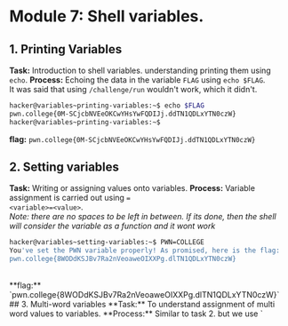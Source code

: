 # Module 7: Shell variables.
## 1. Printing Variables
**Task:** Introduction to shell variables. understanding printing them using `echo`.
**Process:** Echoing the data in the variable `FLAG` using `echo $FLAG`.
</br>
It was said that using `/challenge/run` wouldn't work, which it didn't.
```bash
hacker@variables~printing-variables:~$ echo $FLAG
pwn.college{0M-SCjcbNVEeOKCwYHsYwFQDIJj.ddTN1QDLxYTN0czW}
hacker@variables~printing-variables:~$
```
**flag:** `pwn.college{0M-SCjcbNVEeOKCwYHsYwFQDIJj.ddTN1QDLxYTN0czW}`
## 2. Setting variables
**Task:** Writing or assigning values onto variables.
**Process:** Variable assignment is carried out using `=`
</br>
`<variable>=<value>`. 
</br>
_Note: there are no spaces to be left in between. If its done, then the shell will consider the variable as a function and it wont work_
</br>
```bash
hacker@variables~setting-variables:~$ PWN=COLLEGE
You've set the PWN variable properly! As promised, here is the flag:
pwn.college{8WODdKSJBv7Ra2nVeoaweOIXXPg.dlTN1QDLxYTN0czW}
```
</br>
**flag:** `pwn.college{8WODdKSJBv7Ra2nVeoaweOIXXPg.dlTN1QDLxYTN0czW}`
## 3. Multi-word variables
**Task:** To understand assignment of multi word values to variables. 
**Process:** Similar to task 2. but we use `
